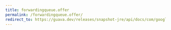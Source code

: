 ```yaml
---
title: forwardingqueue.offer
permalink: /forwardingqueue.offer/
redirect_to: https://guava.dev/releases/snapshot-jre/api/docs/com/google/common/collect/ForwardingQueue.html#offer-E-
---
```

